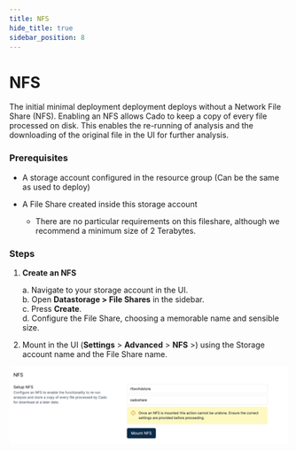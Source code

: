 ```yaml
---
title: NFS
hide_title: true
sidebar_position: 8
---
```


# NFS

The initial minimal deployment deployment deploys without a Network File Share (NFS). Enabling an NFS allows Cado to keep a copy of every file processed on disk. This enables the re-running of analysis and the downloading of the original file in the UI for further analysis.

### Prerequisites

- A storage account configured in the resource group (Can be the same as used to deploy)
- A File Share created inside this storage account
  
  - There are no particular requirements on this fileshare, although we recommend a minimum size of 2 Terabytes. 

### Steps

1. **Create an NFS**
   
   a. Navigate to your storage account in the UI.  
   b. Open **Datastorage > File Shares** in the sidebar.  
   c. Press **Create**.  
   d. Configure the File Share, choosing a memorable name and sensible size.

2. Mount in the UI (**Settings** > **Advanced** > **NFS** >) using the Storage account name and the File Share name.


![Azure NFS](/img/nfs-azure.png)

